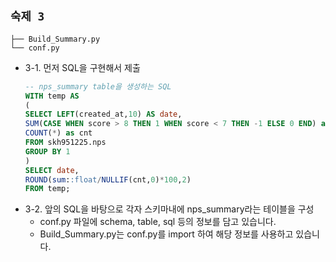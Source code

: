 
## `숙제 3`
```
├── Build_Summary.py
└── conf.py
```
- 3-1. 먼저 SQL을 구현해서 제출
  ```sql
  -- nps_summary table을 생성하는 SQL
  WITH temp AS 
  (
  SELECT LEFT(created_at,10) AS date, 
  SUM(CASE WHEN score > 8 THEN 1 WHEN score < 7 THEN -1 ELSE 0 END) as sum,
  COUNT(*) as cnt 
  FROM skh951225.nps 
  GROUP BY 1
  )
  SELECT date, 
  ROUND(sum::float/NULLIF(cnt,0)*100,2) 
  FROM temp;
  ```
- 3-2. 앞의 SQL을 바탕으로 각자 스키마내에 nps_summary라는 테이블을 구성
  - conf.py 파일에 schema, table, sql 등의 정보를 담고 있습니다.
  - Build_Summary.py는 conf.py를 import 하여 해당 정보를 사용하고 있습니다.
